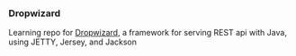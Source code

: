 ### Dropwizard

Learning repo for [Dropwizard](http://www.dropwizard.io/1.2.2/docs/index.html#), a framework for serving REST api with Java, using JETTY, Jersey, and Jackson
